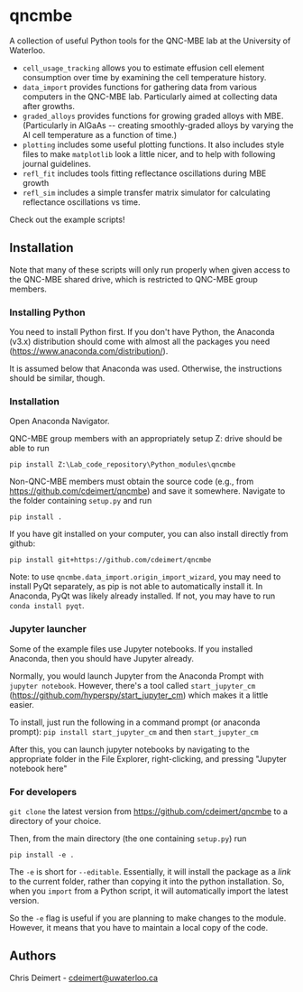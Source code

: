 # qncmbe
A collection of useful Python tools for the QNC-MBE lab at the University of Waterloo.

- `cell_usage_tracking` allows you to estimate effusion cell element consumption over time by examining the cell temperature history.
- `data_import` provides functions for gathering data from various computers in the QNC-MBE lab. Particularly aimed at collecting data after growths.
- `graded_alloys` provides functions for growing graded alloys with MBE. (Particularly in AlGaAs -- creating smoothly-graded alloys by varying the Al cell temperature as a function of time.)
- `plotting` includes some useful plotting functions. It also includes style files to make `matplotlib` look a little nicer, and to help with following journal guidelines.
- `refl_fit` includes tools fitting reflectance oscillations during MBE growth
- `refl_sim` includes a simple transfer matrix simulator for calculating reflectance oscillations vs time.

Check out the example scripts!

## Installation

Note that many of these scripts will only run properly when given access to the QNC-MBE shared drive, which is restricted to QNC-MBE group members.

### Installing Python

You need to install Python first. If you don't have Python, the Anaconda (v3.x) distribution should come with almost all the packages you need (https://www.anaconda.com/distribution/).

It is assumed below that Anaconda was used. Otherwise, the instructions should be similar, though.

### Installation

Open Anaconda Navigator.

QNC-MBE group members with an appropriately setup Z: drive should be able to run

```pip install Z:\Lab_code_repository\Python_modules\qncmbe```

Non-QNC-MBE members must obtain the source code (e.g., from https://github.com/cdeimert/qncmbe) and save it somewhere. Navigate to the folder containing `setup.py` and run

```pip install .```

If you have git installed on your computer, you can also install directly from github:

```pip install git+https://github.com/cdeimert/qncmbe```

Note: to use `qncmbe.data_import.origin_import_wizard`, you may need to install PyQt separately, as pip is not able to automatically install it.
In Anaconda, PyQt was likely already installed. 
If not, you may have to run `conda install pyqt`.

### Jupyter launcher

Some of the example files use Jupyter notebooks. If you installed Anaconda, then you should have Jupyter already.

Normally, you would launch Jupyter from the Anaconda Prompt with `jupyter notebook`. However, there's a tool called `start_jupyter_cm` (https://github.com/hyperspy/start_jupyter_cm) which makes it a little easier. 

To install, just run the following in a command prompt (or anaconda prompt):
`pip install start_jupyter_cm`
and then
`start_jupyter_cm`

After this, you can launch jupyter notebooks by navigating to the appropriate folder in the File Explorer, right-clicking, and pressing "Jupyter notebook here"

### For developers

`git clone` the latest version from https://github.com/cdeimert/qncmbe to a directory of your choice.

Then, from the main directory (the one containing `setup.py`) run 

```pip install -e .```

The `-e` is short for `--editable`. Essentially, it will install the package as a *link* to the current folder, rather than copying it into the python installation. So, when you `import` from a Python script, it will automatically import the latest version. 

So the `-e` flag is useful if you are planning to make changes to the module. However, it means that you have to maintain a local copy of the code.

## Authors

Chris Deimert - cdeimert@uwaterloo.ca
